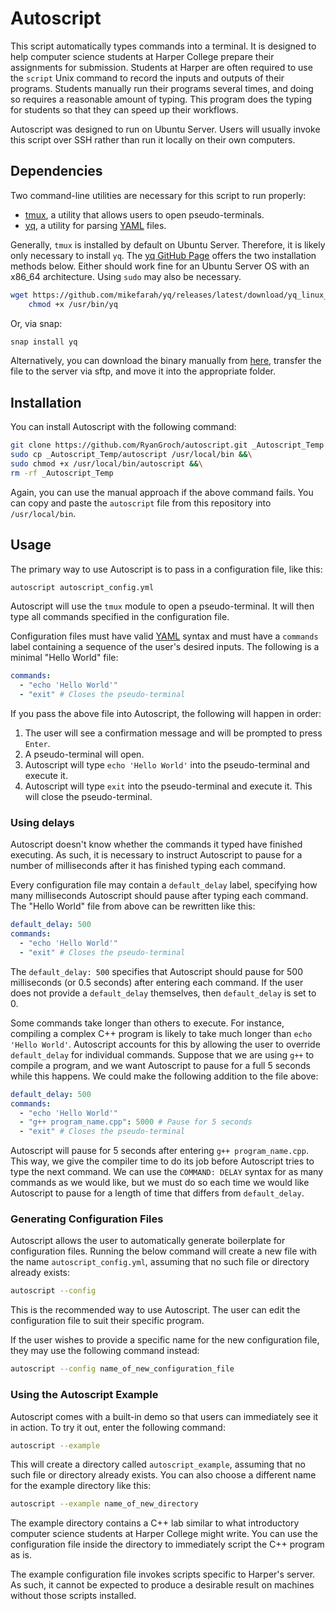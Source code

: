 # Autoscript

This script automatically types commands into a terminal. It is designed to help computer science students at Harper College prepare their assignments for submission. Students at Harper are often required to use the `script` Unix command to record the inputs and outputs of their programs. Students manually run their programs several times, and doing so requires a reasonable amount of typing. This program does the typing for students so that they can speed up their workflows.

Autoscript was designed to run on Ubuntu Server. Users will usually invoke this script over SSH rather than run it locally on their own computers.

## Dependencies

Two command-line utilities are necessary for this script to run properly:

- [tmux](https://github.com/tmux/tmux/wiki), a utility that allows users to open pseudo-terminals.
- [yq](https://github.com/mikefarah/yq), a utility for parsing [YAML](https://yaml.org/spec/1.2.2/) files.

Generally, `tmux` is installed by default on Ubuntu Server. Therefore, it is likely only necessary to install `yq`. The [yq GitHub Page](https://github.com/mikefarah/yq#install) offers the two installation methods below. Either should work fine for an Ubuntu Server OS with an x86_64 architecture. Using `sudo` may also be necessary.

```sh
wget https://github.com/mikefarah/yq/releases/latest/download/yq_linux_amd64 -O /usr/bin/yq &&\
    chmod +x /usr/bin/yq
```

Or, via snap:

```sh
snap install yq
```

Alternatively, you can download the binary manually from [here](https://github.com/mikefarah/yq/releases/latest/download/yq_linux_amd64), transfer the file to the server via sftp, and move it into the appropriate folder.

## Installation

You can install Autoscript with the following command:

```sh
git clone https://github.com/RyanGroch/autoscript.git _Autoscript_Temp &&\
sudo cp _Autoscript_Temp/autoscript /usr/local/bin &&\
sudo chmod +x /usr/local/bin/autoscript &&\
rm -rf _Autoscript_Temp
```

Again, you can use the manual approach if the above command fails. You can copy and paste the `autoscript` file from this repository into `/usr/local/bin`.

## Usage

The primary way to use Autoscript is to pass in a configuration file, like this:

```sh
autoscript autoscript_config.yml
```

Autoscript will use the `tmux` module to open a pseudo-terminal. It will then type all commands specified in the configuration file.

Configuration files must have valid [YAML](https://yaml.org/spec/1.2.2/) syntax and must have a `commands` label containing a sequence of the user's desired inputs. The following is a minimal "Hello World" file:

```yml
commands:
  - "echo 'Hello World'"
  - "exit" # Closes the pseudo-terminal
```

If you pass the above file into Autoscript, the following will happen in order:

1. The user will see a confirmation message and will be prompted to press `Enter`.
2. A pseudo-terminal will open.
3. Autoscript will type `echo 'Hello World'` into the pseudo-terminal and execute it.
4. Autoscript will type `exit` into the pseudo-terminal and execute it. This will close the pseudo-terminal.

### Using delays

Autoscript doesn't know whether the commands it typed have finished executing. As such, it is necessary to instruct Autoscript to pause for a number of milliseconds after it has finished typing each command.

Every configuration file may contain a `default_delay` label, specifying how many milliseconds Autoscript should pause after typing each command. The "Hello World" file from above can be rewritten like this:

```yml
default_delay: 500
commands:
  - "echo 'Hello World'"
  - "exit" # Closes the pseudo-terminal
```

The `default_delay: 500` specifies that Autoscript should pause for 500 milliseconds (or 0.5 seconds) after entering each command. If the user does not provide a `default_delay` themselves, then `default_delay` is set to 0.

Some commands take longer than others to execute. For instance, compiling a complex C++ program is likely to take much longer than `echo 'Hello World'`. Autoscript accounts for this by allowing the user to override `default_delay` for individual commands. Suppose that we are using `g++` to compile a program, and we want Autoscript to pause for a full 5 seconds while this happens. We could make the following addition to the file above:

```yml
default_delay: 500
commands:
  - "echo 'Hello World'"
  - "g++ program_name.cpp": 5000 # Pause for 5 seconds
  - "exit" # Closes the pseudo-terminal
```

Autoscript will pause for 5 seconds after entering `g++ program_name.cpp`. This way, we give the compiler time to do its job before Autoscript tries to type the next command. We can use the `COMMAND: DELAY` syntax for as many commands as we would like, but we must do so each time we would like Autoscript to pause for a length of time that differs from `default_delay`.

### Generating Configuration Files

Autoscript allows the user to automatically generate boilerplate for configuration files. Running the below command will create a new file with the name `autoscript_config.yml`, assuming that no such file or directory already exists:

```sh
autoscript --config
```

This is the recommended way to use Autoscript. The user can edit the configuration file to suit their specific program.

If the user wishes to provide a specific name for the new configuration file, they may use the following command instead:

```sh
autoscript --config name_of_new_configuration_file
```

### Using the Autoscript Example

Autoscript comes with a built-in demo so that users can immediately see it in action. To try it out, enter the following command:

```sh
autoscript --example
```

This will create a directory called `autoscript_example`, assuming that no such file or directory already exists. You can also choose a different name for the example directory like this:

```sh
autoscript --example name_of_new_directory
```

The example directory contains a C++ lab similar to what introductory computer science students at Harper College might write. You can use the configuration file inside the directory to immediately script the C++ program as is.

The example configuration file invokes scripts specific to Harper's server. As such, it cannot be expected to produce a desirable result on machines without those scripts installed.
